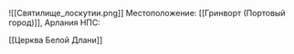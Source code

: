 ![[Святилище_лоскутии.png]]
Местоположение: [[Гринворт (Портовый город)]], Арлания
НПС: 

[[Церква Белой Длани]]
